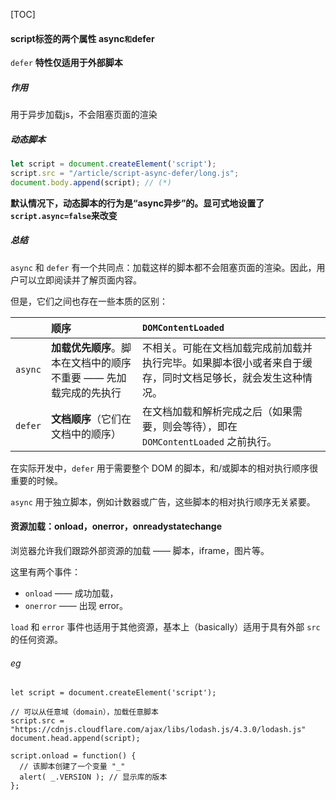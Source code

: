 [TOC]



#### script标签的两个属性 async` 和 `defer

`defer` **特性仅适用于外部脚本**

##### 作用

用于异步加载js，不会阻塞页面的渲染

##### 动态脚本

~~~js
let script = document.createElement('script');
script.src = "/article/script-async-defer/long.js";
document.body.append(script); // (*)
~~~

**默认情况下，动态脚本的行为是“async异步”的。显可式地设置了 `script.async=false`来改变**

##### 总结

`async` 和 `defer` 有一个共同点：加载这样的脚本都不会阻塞页面的渲染。因此，用户可以立即阅读并了解页面内容。

但是，它们之间也存在一些本质的区别：

|         | 顺序                                                         | `DOMContentLoaded`                                           |
| :------ | :----------------------------------------------------------- | :----------------------------------------------------------- |
| `async` | **加载优先顺序**。脚本在文档中的顺序不重要 —— 先加载完成的先执行 | 不相关。可能在文档加载完成前加载并执行完毕。如果脚本很小或者来自于缓存，同时文档足够长，就会发生这种情况。 |
| `defer` | **文档顺序**（它们在文档中的顺序）                           | 在文档加载和解析完成之后（如果需要，则会等待），即在 `DOMContentLoaded` 之前执行。 |

在实际开发中，`defer` 用于需要整个 DOM 的脚本，和/或脚本的相对执行顺序很重要的时候。

`async` 用于独立脚本，例如计数器或广告，这些脚本的相对执行顺序无关紧要。

#### 资源加载：onload，onerror，onreadystatechange

浏览器允许我们跟踪外部资源的加载 —— 脚本，iframe，图片等。

这里有两个事件：

- `onload` —— 成功加载，
- `onerror` —— 出现 error。

`load` 和 `error` 事件也适用于其他资源，基本上（basically）适用于具有外部 `src` 的任何资源。

###### eg

~~~
let script = document.createElement('script');

// 可以从任意域（domain），加载任意脚本
script.src = "https://cdnjs.cloudflare.com/ajax/libs/lodash.js/4.3.0/lodash.js"
document.head.append(script);

script.onload = function() {
  // 该脚本创建了一个变量 "_"
  alert( _.VERSION ); // 显示库的版本
};
~~~



